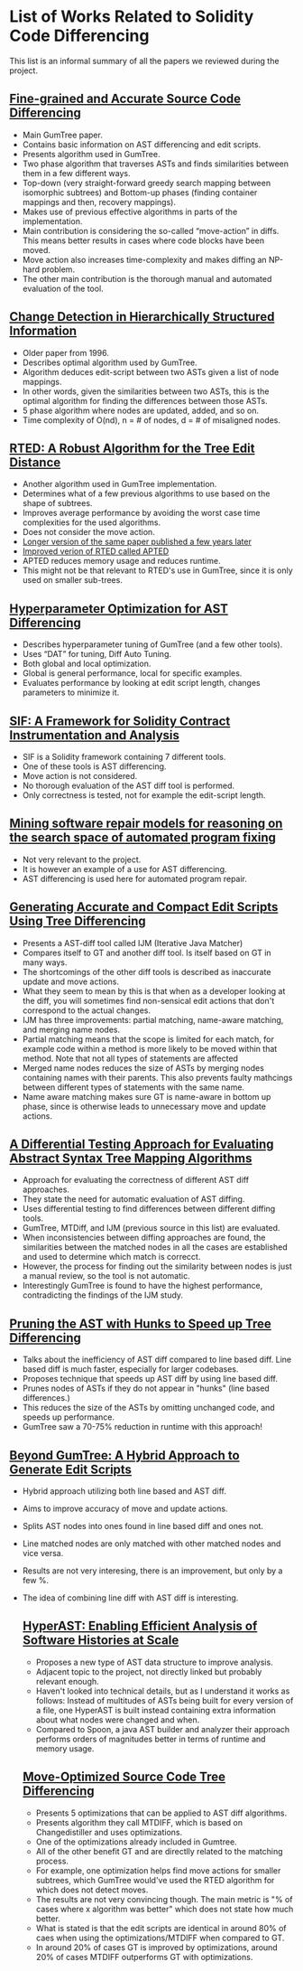 # List of Works Related to Solidity Code Differencing
This list is an informal summary of all the papers we reviewed during the project. 

## [Fine-grained and Accurate Source Code Differencing](https://dl.acm.org/doi/10.1145/2642937.2642982)
- Main GumTree paper.
- Contains basic information on AST differencing and edit scripts.
- Presents algorithm used in GumTree.
- Two phase algorithm that traverses ASTs and finds similarities between them in a few different ways.
- Top-down (very straight-forward greedy search mapping between isomorphic subtrees) and Bottom-up phases (finding container mappings and then, recovery mappings).
- Makes use of previous effective algorithms in parts of the implementation.
- Main contribution is considering the so-called “move-action” in diffs. This means better results in cases where code blocks have been moved.
- Move action also increases time-complexity and makes diffing an NP-hard problem.
- The other main contribution is the thorough manual and automated evaluation of the tool.

## [Change Detection in Hierarchically Structured Information](https://dl.acm.org/doi/10.1145/235968.233366)
- Older paper from 1996.
- Describes optimal algorithm used by GumTree.
- Algorithm deduces edit-script between two ASTs given a list of node mappings.
- In other words, given the similarities between two ASTs, this is the optimal algorithm for finding the differences between those ASTs.
- 5 phase algorithm where nodes are updated, added, and so on. 
- Time complexity of O(nd), n = # of nodes, d = # of misaligned nodes.

## [RTED: A Robust Algorithm for the Tree Edit Distance](https://dl.acm.org/doi/10.14778/2095686.2095692)
- Another algorithm used in GumTree implementation.
- Determines what of a few previous algorithms to use based on the shape of subtrees.
- Improves average performance by avoiding the worst case time complexities for the used algorithms.
- Does not consider the move action.
- [Longer version of the same paper published a few years later](https://dl-acm-org.focus.lib.kth.se/doi/10.1145/2699485)
- [Improved verion of RTED called APTED](https://www-sciencedirect-com.focus.lib.kth.se/science/article/pii/S0306437915001611)
- APTED reduces memory usage and reduces runtime.
- This might not be that relevant to RTED's use in GumTree, since it is only used on smaller sub-trees.

## [Hyperparameter Optimization for AST Differencing](https://arxiv.org/abs/2011.10268)
- Describes hyperparameter tuning of GumTree (and a few other tools).
- Uses “DAT” for tuning, Diff Auto Tuning.
- Both global and local optimization.
- Global is general performance, local for specific examples.
- Evaluates performance by looking at edit script length, changes parameters to minimize it. 

## [SIF: A Framework for Solidity Contract Instrumentation and Analysis](https://ieeexplore.ieee.org/document/8945726)
- SIF is a Solidity framework containing 7 different tools.
- One of these tools is AST differencing.
- Move action is not considered. 
- No thorough evaluation of the AST diff tool is performed. 
- Only correctness is tested, not for example the edit-script length.

## [Mining software repair models for reasoning on the search space of automated program fixing](https://link.springer.com/article/10.1007/s10664-013-9282-8)
- Not very relevant to the project.
- It is however an example of a use for AST differencing.
- AST differencing is used here for automated program repair.

## [Generating Accurate and Compact Edit Scripts Using Tree Differencing](https://ieeexplore.ieee.org/abstract/document/8530035)
- Presents a AST-diff tool called IJM (Iterative Java Matcher)
- Compares itself to GT and another diff tool. Is itself based on GT in many ways.
- The shortcomings of the other diff tools is described as inaccurate update and move actions.
- What they seem to mean by this is that when as a developer looking at the diff, you will sometimes find non-sensical edit actions that don't correspond to the actual changes.
- IJM has three improvements: partial matching, name-aware matching, and merging name nodes.
- Partial matching means that the scope is limited for each match, for example code within a method is more likely to be moved within that method. Note that not all types of statements are affected
- Merged name nodes reduces the size of ASTs by merging nodes containing names with their parents. This also prevents faulty mathcings between different types of statements with the same name.
- Name aware matching makes sure GT is name-aware in bottom up phase, since is otherwise leads to unnecessary move and update actions.

## [A Differential Testing Approach for Evaluating Abstract Syntax Tree Mapping Algorithms](https://ieeexplore.ieee.org/document/9401960)
- Approach for evaluating the correctness of different AST diff approaches.
- They state the need for automatic evaluation of AST diffing. 
- Uses differential testing to find differences between different diffing tools.
- GumTree, MTDiff, and IJM (previous source in this list) are evaluated.
- When inconsistencies between diffing approaches are found, the similarities between the matched nodes in all the cases are established and used to determine which match is correcct.
- However, the process for finding out the similarity between nodes is just a manual review, so the tool is not automatic.
- Interestingly GumTree is found to have the highest performance, contradicting the findings of the IJM study. 

## [Pruning the AST with Hunks to Speed up Tree Differencing](https://ieeexplore.ieee.org/document/8668032)
- Talks about the inefficiency of AST diff compared to line based diff. Line based diff is much faster, especially for larger codebases.
- Proposes technique that speeds up AST diff by using line based diff.
- Prunes nodes of ASTs if they do not appear in "hunks" (line based differences.)
- This reduces the size of the ASTs by omitting unchanged code, and speeds up performance.
- GumTree saw a 70-75% reduction in runtime with this approach!

## [Beyond GumTree: A Hybrid Approach to Generate Edit Scripts](https://ieeexplore.ieee.org/document/8816807)
- Hybrid approach utilizing both line based and AST diff.
- Aims to improve accuracy of move and update actions.
- Splits AST nodes into ones found in line based diff and ones not.
- Line matched nodes are only matched with other matched nodes and vice versa.
- Results are not very interesing, there is an improvement, but only by a few %.
- The idea of combining line diff with AST diff is interesting.

  ## [HyperAST: Enabling Efficient Analysis of Software Histories at Scale](https://dl.acm.org/doi/10.1145/3551349.3560423)
  - Proposes a new type of AST data structure to improve analysis.
  - Adjacent topic to the project, not directly linked but probably relevant enough.
  - Haven't looked into technical details, but as I understand it works as follows: Instead of multitudes of ASTs being built for every version of a file, one HyperAST is built instead containing extra information about what nodes were changed and when. 
  - Compared to Spoon, a java AST builder and analyzer their approach performs orders of magnitudes better in terms of runtime and memory usage.

  ## [Move-Optimized Source Code Tree Differencing](https://dl.acm.org/doi/10.1145/2970276.2970315)
  - Presents 5 optimizations that can be applied to AST diff algorithms.
  - Presents algorithm they call MTDIFF, which is based on Changedistiller and uses optimizations.
  - One of the optimizations already included in Gumtree.
  - All of the other benefit GT and are directlly related to the matching process.
  - For example, one optimization helps find move actions for smaller subtrees, which GumTree would've used the RTED algorithm for which does not detect moves.
  - The results are not very convincing though. The main metric is "% of cases where x algorithm was better" which does not state how much better.
  - What is stated is that the edit scripts are identical in around 80% of caes when using the optimizations/MTDIFF when compared to GT.
  - In around 20% of cases GT is improved by optimizations, around 20% of cases MTDIFF outperforms GT with optimizations. 
    
